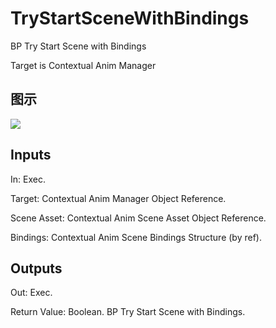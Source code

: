 # TryStartSceneWithBindings

BP Try Start Scene with Bindings

Target is Contextual Anim Manager

## 图示

![]($-20221218-18303565.png)

## Inputs

In: Exec.

Target: Contextual Anim Manager Object Reference.

Scene Asset: Contextual Anim Scene Asset Object Reference.

Bindings: Contextual Anim Scene Bindings Structure (by ref).  

## Outputs

Out: Exec.

Return Value: Boolean. BP Try Start Scene with Bindings.


